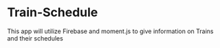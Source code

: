 # Train-Schedule
This app will utilize Firebase and moment.js to give information on Trains and their schedules